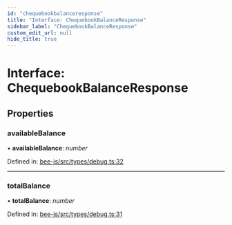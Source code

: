 ```yaml
---
id: "chequebookbalanceresponse"
title: "Interface: ChequebookBalanceResponse"
sidebar_label: "ChequebookBalanceResponse"
custom_edit_url: null
hide_title: true
---
```


# Interface: ChequebookBalanceResponse

## Properties

### availableBalance

• **availableBalance**: *number*

Defined in: [bee-js/src/types/debug.ts:32](https://github.com/ethersphere/bee-js/blob/ce4d3fa/src/types/debug.ts#L32)

___

### totalBalance

• **totalBalance**: *number*

Defined in: [bee-js/src/types/debug.ts:31](https://github.com/ethersphere/bee-js/blob/ce4d3fa/src/types/debug.ts#L31)
